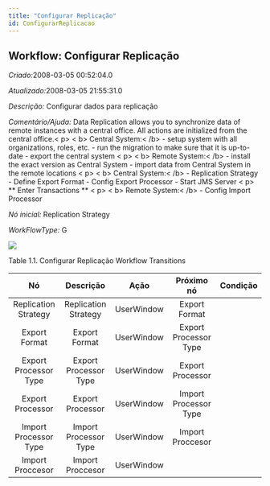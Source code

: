 ```yaml
---
title: "Configurar Replicação"
id: ConfigurarReplicacao
---
```

<div id="d33685e1" class="section chapter">

<div class="titlepage">

<div>

<div>

## Workflow: Configurar Replicação

</div>

</div>

</div>

<span class="emphasis"> *Criado:*</span>2008-03-05 00:52:04.0

<span class="emphasis">*Atualizado:*</span>2008-03-05 21:55:31.0

<span class="emphasis"> *Descrição:* </span> Configurar dados para
replicação

<span class="emphasis"> *Comentário/Ajuda:* </span>Data Replication
allows you to synchronize data of remote instances with a central
office. All actions are initialized from the central office.\< p\> \<
b\> Central System:\< /b\> - setup system with all organizations, roles,
etc. - run the migration to make sure that it is up-to-date - export the
central system \< p\> \< b\> Remote System:\< /b\> - install the exact
version as Central System - import data from Central System in the
remote locations \< p\> \< b\> Central System:\< /b\> - Replication
Strategy - Define Export Format - Config Export Processor - Start JMS
Server \< p\> \*\* Enter Transactions \*\* \< p\> \< b\> Remote
System:\< /b\> - Config Import Processor

<span class="emphasis"> *Nó inicial:* </span>Replication Strategy

<span class="emphasis"> *WorkFlowType:* </span>G

![](/img/manual/ConfigurarReplicacao.png)

<div id="d33685e30" class="table">

<div class="table-title">

Table 1.1. Configurar Replicação Workflow
Transitions

</div>

<div class="table-contents">

|          Nó           |       Descrição       |    Ação    |      Próximo nó       | Condição |
| :-------------------: | :-------------------: | :--------: | :-------------------: | :------: |
| Replication Strategy  | Replication Strategy  | UserWindow |     Export Format     |          |
|     Export Format     |     Export Format     | UserWindow | Export Processor Type |          |
| Export Processor Type | Export Processor Type | UserWindow |   Export Processor    |          |
|   Export Processor    |   Export Processor    | UserWindow | Import Processor Type |          |
| Import Processor Type | Import Processor Type | UserWindow |   Import Proccesor    |          |
|   Import Proccesor    |   Import Proccesor    | UserWindow |                       |          |

</div>

</div>

  

</div>
